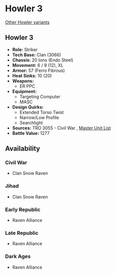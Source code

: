 # Howler 3 

[Other Howler variants](../howler.md) 

## Howler 3 

- **Role:** Striker 
- **Tech Base:** Clan (3066) 
- **Chassis:** 20 tons (Endo Steel) 
- **Movement:** 6 / 9 (12), XL 
- **Armor:** 57 (Ferro Fibrous) 
- **Heat Sinks:** 10 (20) 
- **Weapons:** 
  - ER PPC 
- **Equipment:** 
  - Targeting Computer 
  - MASC 
- **Design Quirks:** 
  - Extended Torso Twist 
  - Narrow/Low Profile 
  - Searchlight 
- **Sources:** TRO 3055 - Civil War , [Master Unit List](http://masterunitlist.info/Unit/Details/191/baboon-howler-3-devil) 
- **Battle Value:** 1277 

## Availability 

### Civil War 

- Clan Snow Raven 

### Jihad 

- Clan Snow Raven 

### Early Republic 

- Raven Alliance 

### Late Republic 

- Raven Alliance 

### Dark Ages 

- Raven Alliance 

